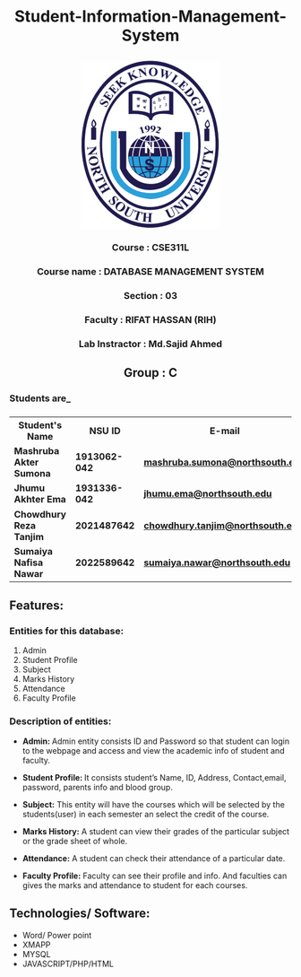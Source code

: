 # <p align="center">Student-Information-Management-System </p>
<p align="center"><img align="center" src="https://github.com/ChowdhuryRezaTanjim001/Student-Information-Management-System-/blob/Sumona/Readme%20file's%20resourses/North-South-University-1.png"></p>

### <p align="center">Course         : CSE311L  </p>
### <p align="center">Course name    : DATABASE MANAGEMENT SYSTEM  </p>
### <p align="center">Section        : 03  </p>
### <p align="center">Faculty        : RIFAT HASSAN (RIH)  </p>
### <p align="center">Lab Instractor : Md.Sajid Ahmed  </p>

## <p align="center"> Group          : C  </p>
### Students are_
### <table align="center">
  <tr>
    <th>Student's Name</th>
    <th>NSU ID</th>
    <th>E-mail</th>
  </tr>
  <tr>
    <td>Mashruba Akter Sumona</td>
    <td>1913062-042</td>
    <td><a href="mailto:mashruba.sumona@northsouth.edu">mashruba.sumona@northsouth.edu</a></td>
  </tr>
  <tr>
    <td>Jhumu Akhter Ema</td>
    <td>1931336-042</td>
    <td><a href="mailto:jhumu.ema@northsouth.edu">jhumu.ema@northsouth.edu</a></td>
  </tr>
  <tr>
    <td>Chowdhury Reza Tanjim </td>
    <td>2021487642</td>
    <td><a href="mailto:chowdhury.tanjim@northsouth.edu">chowdhury.tanjim@northsouth.edu</a></td>
  </tr>
  <tr>
    <td>Sumaiya Nafisa Nawar</td>
    <td>2022589642</td>
    <td><a href="mailto:sumaiya.nawar@northsouth.edu">sumaiya.nawar@northsouth.edu</a></td>
  </tr>
</table>


## Features:
### Entities for this database:
1. Admin
2. Student Profile
3. Subject
4. Marks History
5. Attendance
6. Faculty Profile

### Description of entities: 
* <p><b> Admin: </b> Admin entity consists ID and Password so that student can login to the webpage and access and view the academic info of student and faculty.</p>
* <p><b> Student Profile: </b> It consists student’s Name, ID, Address, Contact,email, password, parents info and blood group.</p>
* <p><b> Subject:</b> This entity will have the courses which will be selected by the students(user) in each semester an select the credit of the course.</p>
* <p><b> Marks History:</b> A student can view their grades of the particular subject or the grade sheet of whole.</p>
* <p><b> Attendance:</b> A student can check their attendance of a particular date.</p>
* <p><b> Faculty Profile:</b> Faculty can see their profile and info. And faculties can gives the marks and attendance to student for each courses.</p>

## Technologies/ Software: 
* Word/ Power point
* XMAPP
* MYSQL
* JAVASCRIPT/PHP/HTML 






